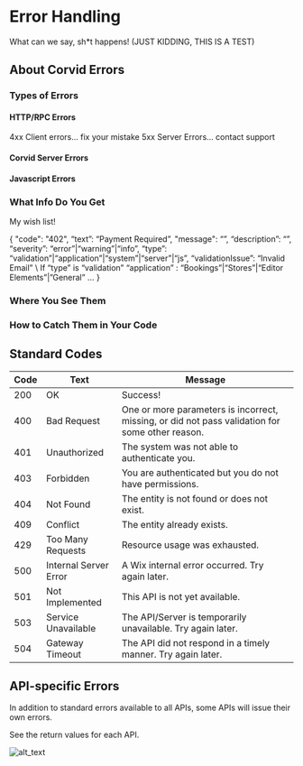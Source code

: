 # Error Handling

What can we say, sh*t happens!  (JUST KIDDING, THIS IS A TEST)

## About Corvid Errors

### Types of Errors

#### HTTP/RPC Errors
4xx Client errors... fix your mistake
5xx Server Errors... contact support

#### Corvid Server Errors


#### Javascript Errors 

### What Info Do You Get

My wish list! 

{
 "code": "402",
 “text”: “Payment Required”, 
 "message": “<short text>”,
 “description”: “<long text>”, 
 “severity”: “error”|“warning”|“info”,
 “type”: “validation”|“application”|“system”|“server”|“js”,
 “validationIssue”: “Invalid Email”  \\ If “type” is “validation”
 “application” : “Bookings”|“Stores”|“Editor Elements”|”General” … 
}



### Where You See Them
### How to Catch Them in Your Code

## Standard Codes

| Code   | Text              | Message                                       |
| ------ | -----------------------  | ---------------------------------------------- |
| 200  | OK                       | Success! |
| 400  | Bad Request              | One or more parameters is incorrect, missing, or did not pass validation for some other reason. |
| 401  | Unauthorized             | The system was not able to authenticate you.|
| 403  | Forbidden                | You are authenticated but you do not have permissions. |
| 404  | Not Found                | The entity is not found or does not exist. |
| 409  | Conflict                 | The entity already exists. |
| 429  | Too Many Requests        | Resource usage was exhausted. |
| 500  | Internal Server Error    | A Wix internal error occurred. Try again later. |
| 501  | Not Implemented          | This API is not yet available. |
| 503  | Service Unavailable      | The API/Server is temporarily unavailable. Try again later. |
| 504  | Gateway Timeout          | The API did not respond in a timely manner. Try again later. |


## API-specific Errors

In addition to standard errors available to all APIs, some APIs will issue their own errors. 

See the return values for each API. 

![alt_text](../media/gettingStarted2.png)



